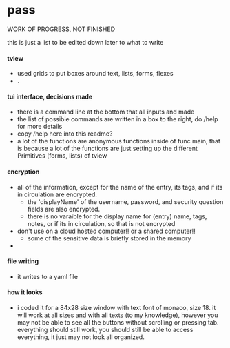# pass

WORK OF PROGRESS, NOT FINISHED

this is just a list to be edited down later to what to write


#### tview
- used grids to put boxes around text, lists, forms, flexes
- .


#### tui interface, decisions made
- there is a command line at the bottom that all inputs and made
- the list of possible commands are written in a box to the right, do /help for more details
- copy /help here into this readme?
- a lot of the functions are anonymous functions inside of func main, that is because a lot of the functions are just setting up the different Primitives (forms, lists) of tview

#### encryption
- all of the information, except for the name of the entry, its tags, and if its in circulation are encrypted. 
  - the 'displayName' of the username, password, and security question fields are also encrypted.
  - there is no varaible for the display name for (entry) name, tags, notes, or if its in circulation, so that is not encrypted
- don't use on a cloud hosted computer!! or a shared computer!! 
  - some of the sensitive data is briefly stored in the memory 
- 

#### file writing
- it writes to a yaml file

#### how it looks
- i coded it for a 84x28 size window with text font of monaco, size 18. it will work at all sizes and with all texts (to my knowledge), however you may not be able to see all the buttons without scrolling or pressing tab. everything should still work, you should still be able to access everything, it just may not look all organized. 


